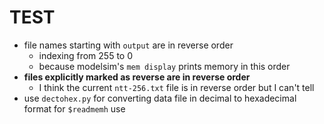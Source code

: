 # TEST

- file names starting with `output` are in reverse order
  - indexing from 255 to 0
  - because modelsim's `mem display` prints memory in this order
- **files explicitly marked as reverse are in reverse order**
  - I think the current `ntt-256.txt` file is in reverse order but I can't tell
- use `dectohex.py` for converting data file in decimal to hexadecimal format for `$readmemh` use
